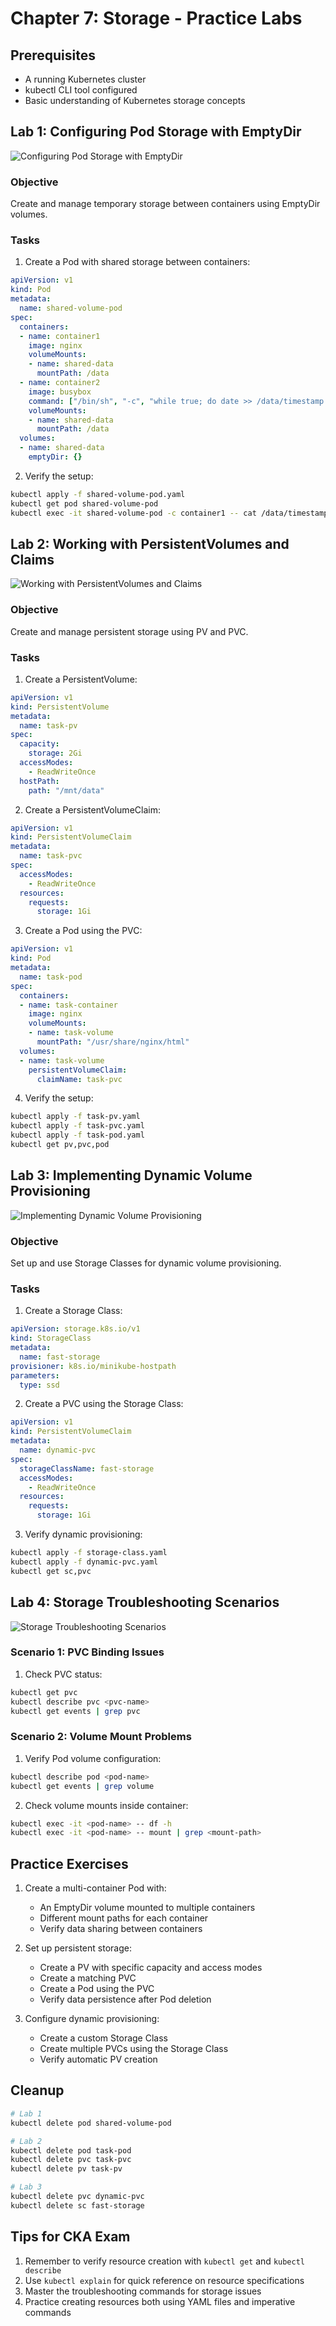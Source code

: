# Chapter 7: Storage - Practice Labs

## Prerequisites
- A running Kubernetes cluster
- kubectl CLI tool configured
- Basic understanding of Kubernetes storage concepts

## Lab 1: Configuring Pod Storage with EmptyDir
![Configuring Pod Storage with EmptyDir](/Images/chapter07/ch07_lab01_emptydir.png)
### Objective
Create and manage temporary storage between containers using EmptyDir volumes.

### Tasks

1. Create a Pod with shared storage between containers:

```yaml
apiVersion: v1
kind: Pod
metadata:
  name: shared-volume-pod
spec:
  containers:
  - name: container1
    image: nginx
    volumeMounts:
    - name: shared-data
      mountPath: /data
  - name: container2
    image: busybox
    command: ["/bin/sh", "-c", "while true; do date >> /data/timestamp.txt; sleep 5; done"]
    volumeMounts:
    - name: shared-data
      mountPath: /data
  volumes:
  - name: shared-data
    emptyDir: {}
```

2. Verify the setup:
```bash
kubectl apply -f shared-volume-pod.yaml
kubectl get pod shared-volume-pod
kubectl exec -it shared-volume-pod -c container1 -- cat /data/timestamp.txt
```

## Lab 2: Working with PersistentVolumes and Claims
![Working with PersistentVolumes and Claims](/Images/chapter07/ch07_lab02_pv_pvc.png)
### Objective
Create and manage persistent storage using PV and PVC.

### Tasks

1. Create a PersistentVolume:

```yaml
apiVersion: v1
kind: PersistentVolume
metadata:
  name: task-pv
spec:
  capacity:
    storage: 2Gi
  accessModes:
    - ReadWriteOnce
  hostPath:
    path: "/mnt/data"
```

2. Create a PersistentVolumeClaim:

```yaml
apiVersion: v1
kind: PersistentVolumeClaim
metadata:
  name: task-pvc
spec:
  accessModes:
    - ReadWriteOnce
  resources:
    requests:
      storage: 1Gi
```

3. Create a Pod using the PVC:

```yaml
apiVersion: v1
kind: Pod
metadata:
  name: task-pod
spec:
  containers:
  - name: task-container
    image: nginx
    volumeMounts:
    - name: task-volume
      mountPath: "/usr/share/nginx/html"
  volumes:
  - name: task-volume
    persistentVolumeClaim:
      claimName: task-pvc
```

4. Verify the setup:
```bash
kubectl apply -f task-pv.yaml
kubectl apply -f task-pvc.yaml
kubectl apply -f task-pod.yaml
kubectl get pv,pvc,pod
```

## Lab 3: Implementing Dynamic Volume Provisioning
![Implementing Dynamic Volume Provisioning](/Images/chapter07/ch07_lab03_dynamic_provisioning.png)
### Objective
Set up and use Storage Classes for dynamic volume provisioning.

### Tasks

1. Create a Storage Class:

```yaml
apiVersion: storage.k8s.io/v1
kind: StorageClass
metadata:
  name: fast-storage
provisioner: k8s.io/minikube-hostpath
parameters:
  type: ssd
```

2. Create a PVC using the Storage Class:

```yaml
apiVersion: v1
kind: PersistentVolumeClaim
metadata:
  name: dynamic-pvc
spec:
  storageClassName: fast-storage
  accessModes:
    - ReadWriteOnce
  resources:
    requests:
      storage: 1Gi
```

3. Verify dynamic provisioning:
```bash
kubectl apply -f storage-class.yaml
kubectl apply -f dynamic-pvc.yaml
kubectl get sc,pvc
```

## Lab 4: Storage Troubleshooting Scenarios
![Storage Troubleshooting Scenarios](/Images/chapter07/ch07_lab04_troubleshootingg.png)
### Scenario 1: PVC Binding Issues

1. Check PVC status:
```bash
kubectl get pvc
kubectl describe pvc <pvc-name>
kubectl get events | grep pvc
```

### Scenario 2: Volume Mount Problems

1. Verify Pod volume configuration:
```bash
kubectl describe pod <pod-name>
kubectl get events | grep volume
```

2. Check volume mounts inside container:
```bash
kubectl exec -it <pod-name> -- df -h
kubectl exec -it <pod-name> -- mount | grep <mount-path>
```

## Practice Exercises

1. Create a multi-container Pod with:
   - An EmptyDir volume mounted to multiple containers
   - Different mount paths for each container
   - Verify data sharing between containers

2. Set up persistent storage:
   - Create a PV with specific capacity and access modes
   - Create a matching PVC
   - Create a Pod using the PVC
   - Verify data persistence after Pod deletion

3. Configure dynamic provisioning:
   - Create a custom Storage Class
   - Create multiple PVCs using the Storage Class
   - Verify automatic PV creation

## Cleanup

```bash
# Lab 1
kubectl delete pod shared-volume-pod

# Lab 2
kubectl delete pod task-pod
kubectl delete pvc task-pvc
kubectl delete pv task-pv

# Lab 3
kubectl delete pvc dynamic-pvc
kubectl delete sc fast-storage
```

## Tips for CKA Exam

1. Remember to verify resource creation with `kubectl get` and `kubectl describe`
2. Use `kubectl explain` for quick reference on resource specifications
3. Master the troubleshooting commands for storage issues
4. Practice creating resources both using YAML files and imperative commands